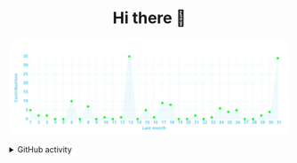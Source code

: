 <div align="center">
	<h1>Hi there 👋</h1>
	<!-- <img alt="Hi there 👋" src="https://readme-typing-svg.herokuapp.com?color=%23FFFFFF&size=30&center=true&vCenter=true&lines=Hi+there+%F0%9F%91%8B"> -->
	<!-- [![Typing SVG](https://readme-typing-svg.herokuapp.com?color=%23FFFFFF&vCenter=true&lines=Hi+there+%F0%9F%91%8B)](https://git.io/typing-svg) -->
</div>

<!-- Activity graph -->
![](https://raw.githubusercontent.com/npanuhin/npanuhin/output/activity-graph.svg)


<details>
<summary>GitHub activity</summary>

<!--RECENT_ACTIVITY:start-->
1. <img src=".github/icons/ForkedRepository.svg"> Forked [npanuhin/paimon-moe](https://github.com/npanuhin/paimon-moe) from [MadeBaruna/paimon-moe](https://github.com/MadeBaruna/paimon-moe)
2. <img src=".github/icons/Comment.svg"> Commented on [#187](https://github.com/MadeBaruna/paimon-moe/issues/187#issuecomment-1011348117) in [MadeBaruna/paimon-moe](https://github.com/MadeBaruna/paimon-moe)
3. <img src=".github/icons/Comment.svg"> Commented on [#194](https://github.com/MadeBaruna/paimon-moe/issues/194#issuecomment-1011344088) in [MadeBaruna/paimon-moe](https://github.com/MadeBaruna/paimon-moe)
4. 
5. 
6. 
7. 
<!--RECENT_ACTIVITY:end-->

</details>






<!----------------------- DEBUG ------------------------- DEBUG ------------------- DEBUG ----------------------------->


<!-- For testing icons -->
<!-- <img src=".github/icons/Comment.svg"> Commented on {ID} in {REPO}'

<img src=".github/icons/IssueOpened.svg"> Opened issue {ID} in {REPO}'

<img src=".github/icons/IssueClosed.svg"> Closed issue {ID} in {REPO}'

<img src=".github/icons/PullRequestOpened.svg"> Opened PR {ID} in {REPO}'

<img src=".github/icons/PullRequestClosed.svg"> Closed PR {ID} in {REPO}'

<img src=".github/icons/PullRequestMerged.svg"> Merged PR {ID} in {REPO}'

<img src=".github/icons/RepositoryCreated.svg"> Created new repository {REPO}'

<img src=".github/icons/ForkedRepository.svg"> Forked {FORK} from {REPO}'

<img src=".github/icons/Wiki.svg"> Created new wiki page {WIKI} in {REPO}'

<img src=".github/icons/People.svg"> Became collaborator on {REPO}'

<img src=".github/icons/ApprovedChanges.svg"> Approved {ID} in {REPO}'

<img src=".github/icons/RequestedChanges.svg"> Requested changes in {ID} in {REPO}'

<img src=".github/icons/Release.svg"> Released {ID} in {REPO}'

<img src=".github/icons/StarredRepository.svg"> Starred {REPO}' -->




<!-- https://github-readme-stats.vercel.app/api/pin/?username=npanuhin&repo=BIOCAD&theme=github_dark&bg_color=transparent -->

<!--
**npanuhin/npanuhin** is a ✨ _special_ ✨ repository because its `README.md` (this file) appears on your GitHub profile.

Here are some ideas to get you started:

- 🔭 I’m currently working on ...
- 🌱 I’m currently learning ...
- 👯 I’m looking to collaborate on ...
- 🤔 I’m looking for help with ...
- 💬 Ask me about ...
- 📫 How to reach me: ...
- 😄 Pronouns: ...
- ⚡ Fun fact: ...
-->
